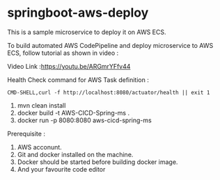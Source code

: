 # springboot-aws-deploy

This is a sample microservice to deploy it on AWS ECS.

To build automated AWS CodePipeline and deploy microservice to AWS ECS, follow tutorial as shown in video :

Video Link :https://youtu.be/ARGmrYFfv44

Health Check command for AWS Task definition : 
```
CMD-SHELL,curl -f http://localhost:8080/actuator/health || exit 1
```

1. mvn clean install
2. docker build -t AWS-CICD-Spring-ms .
3. docker run -p 8080:8080 aws-cicd-spring-ms

Prerequisite :
1. AWS acconunt.
2. Git and docker installed on the machine.
3. Docker should be started before building docker image.
4. And your favourite code editor 


